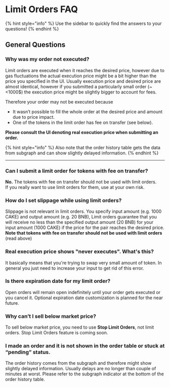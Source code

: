 # Limit Orders FAQ

{% hint style="info" %}
Use the sidebar to quickly find the answers to your questions!
{% endhint %}

## General Questions

### Why was my order not executed?

Limit orders are executed when it reaches the desired price, however due to gas fluctuations the actual execution price might be a bit higher than the price you specified in the UI. Usually execution price and desired price are almost identical, however if you submitted a particularly small order (\~<1000$) the execution price might be slightly bigger to account for fees.&#x20;

Therefore your order may not be executed because

* It wasn’t possible to fill the whole order at the desired price and amount due to price impact.
* One of the tokens in the limit order has fee on transfer (see below).

**Please consult the UI denoting real execution price when submitting an order.**

{% hint style="info" %}
Also note that the order history table gets the data from subgraph and can show slightly delayed information.
{% endhint %}

****

### Can I submit a limit order for tokens with fee on transfer?

**No.** The tokens with fee on transfer should not be used with limit orders.\
If you really want to use limit orders for them, use at your own risk.



### How do I set slippage while using limit orders?

Slippage is not relevant in limit orders. You specify input amount (e.g. 1000 CAKE) and output amount (e.g. 20 BNB), Limit orders guarantee that you will receive no less than the specified output amount (20 BNB) for your input amount (1000 CAKE) if the price for the pair reaches the desired price. **Note that tokens with fee on transfer should not be used with limit orders** (read above)

### Real execution price shows "never executes". What's this?

It basically means that you're trying to swap very small amount of token. In general you just need to increase your input to get rid of this error.&#x20;

### Is there expiration date for my limit order?

Open orders will remain open indefinitely until your order gets executed or you cancel it. Optional expiration date customization is planned for the near future.



### Why can’t I sell below market price?

To sell below market price, you need to use **Stop Limit Orders**, not limit orders. Stop Limit Orders feature is coming soon.



### I made an order and it is not shown in the order table or stuck at “pending” status.

The order history comes from the subgraph and therefore might show slightly delayed information. Usually delays are no longer than couple of minutes at worst. Please refer to the subgraph indicator at the bottom of the order history table.

